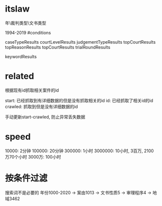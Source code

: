 # itslaw
年\裁判类型\文书类型

1994-2019
#conditions

caseTypeResults
courtLevelResults
judgementTypeResults
topCourtResults
topReasonResults
topCourtResults
trialRoundResults


keywordResults

# related
根据现有id抓取相关案件的id

start: 已经抓取到有详细数据的但是没有抓取相关的id
id: 已经抓取了相关id的id
crawled: 抓取到但是没有详细数据的id

手动更新start-crawled, 防止异常丢失数据

# speed
10000: 2分钟
100000: 20分钟
300000: 1小时
3000000: 10小时, 3百万, 2100万70个小时
3000万: 100小时

# 按条件过滤
搜索词不是必要的
年份1000-2020 -> 案由1013 -> 文书性质5 -> 审理程序4 -> 地域3462
